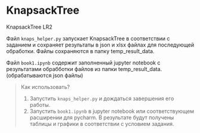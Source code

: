 # KnapsackTree
KnapsackTree LR2

Файл `knaps_helper.py` запускает KnapsackTree в соответствии с заданием и сохраняет результаты в json и xlsx файлах для последующей обработки. Файлы сохраняются в папку temp_result_data.

Файл `book1.ipynb` содержит заполненный jupyter notebook с результатами обрабботки файлов из папки temp_result_data. (обрабатываются json файлы)

> Как использовать?
> 1. Запустить `knaps_helper.py` и дождаться завершения его работы.
> 2. Запустить `book1.ipynb` в jupyter notebook или соответствующем расширении для pycharm. В результате будут получены таблицы и графики в соответствии с условием задания.